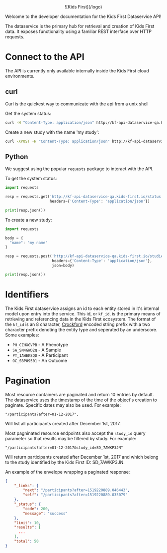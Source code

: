 <center>
![Kids First](/logo)
</center>

Welcome to the developer documentation for the Kids First Dataservice API!

The dataservice is the primary hub for retrieval and creation of Kids First
data. It exposes functionality using a familiar REST interface over HTTP
requests.

# Connect to the API

The API is currently only available internally inside the Kids First cloud
environments.

## curl

Curl is the quickest way to communicate with the api from a unix shell

Get the system status:
```bash
curl -H "Content-Type: application/json" http://kf-api-dataservice-qa.kids-first.io/status
```

Create a new study with the name 'my study':
```bash
curl -XPOST -H "Content-Type: application/json" http://kf-api-dataservice-qa.kids-first.io/studies -d '{ "name": "my study" }'
```

## Python

We suggest using the popular `requests` package to interact with the API.

To get the system status:
```python
import requests

resp = requests.get('http://kf-api-dataservice-qa.kids-first.io/status',
                    headers={'Content-Type': 'application/json'})

print(resp.json())
```

To create a new study:
```python
import requests

body = {
  "name": "my name"
}

resp = requests.post('http://kf-api-dataservice-qa.kids-first.io/studies',
                     headers={'Content-Type': 'application/json'},
                     json=body)

print(resp.json())
```

# Identifiers

The Kids First dataservice assigns an id to each entity stored in it's
internal model upon entry into the service. This id, or `kf_id`, is the primary
means of retrieving and referencing data in the Kids First ecosystem. The
format of the `kf_id` is an 8 character,
[Crockford](http://www.crockford.com/wrmg/base32.html)
encoded string prefix with a two character prefix denoting the entity type
and seperated by an underscore.
Some examples:

 - `PH_CZHXGVPB` - A Phenotype
 - `SA_SN4GWD2Q` - A Sample
 - `PT_1AWEK8QD` - A Participant
 - `OC_SBP09501` - An Outcome

# Pagination

Most resource containers are paginated and return 10 entries by default.
The dataservice uses the timestamp of the time of the object's creation
to paginate. Specific dates may also be used. For example:

```
"/participants?after=01-12-2017",
```
Will list all participants created after December 1st, 2017.

Most pagninated resource endpoints also accept the `study_id` query parameter so that
results may be filtered by study. For example:

```
"/participants?after=01-12-2017&study_id=SD_7AWKP3JN"
```

Will return participants created after December 1st, 2017 and which belong to the study identified by the Kids First ID: SD_7AWKP3JN.

An example of the envelope wrapping a paginated response:
```json
{
    "_links": {
        "next": "/participants?after=1519220889.046443",
        "self": "/participants?after=1519220889.035079"
    },
    "_status": {
        "code": 200,
        "message": "success"
    },
    "limit": 10,
    "results": [
      ...
    ],
    "total": 50
}
```
